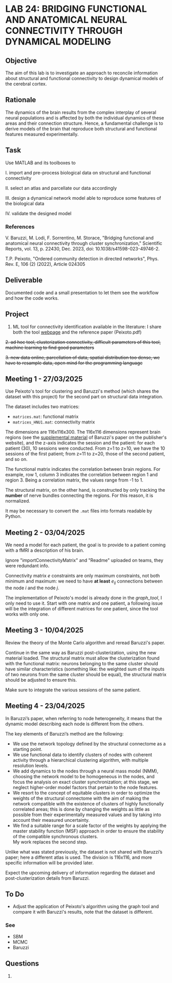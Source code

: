 # LAB 24: BRIDGING FUNCTIONAL AND ANATOMICAL NEURAL CONNECTIVITY THROUGH DYNAMICAL MODELING

## Objective
The aim of this lab is to investigate an approach to reconcile information about structural and functional connectivity to design dynamical models of the cerebral cortex.

## Rationale
The dynamics of the brain results from the complex interplay of several neural populations and is affected by both the individual dynamics of these areas and their connection structure. Hence, a fundamental challenge is to derive models of the brain that reproduce both structural and functional features measured experimentally.

## Task
Use MATLAB and its toolboxes to 

I. import and pre-process biological data on structural and functional connectivity

II. select an atlas and parcellate our data accordingly

III. design a dynamical network model able to reproduce some features of the biological data

IV. validate the designed model

### References
V. Baruzzi, M. Lodi, F. Sorrentino, M. Storace, "Bridging functional and anatomical neural connectivity through cluster synchronization," Scientific Reports, vol. 13, p. 22430, Dec. 2023, doi: 10.1038/s41598-023-49746-2.

T.P. Peixoto, "Ordered community detection in directed networks", Phys. Rev. E, 106 (2) (2022), Article 024305

## Deliverable
Documented code and a small presentation to let them see the workflow and how the code works.

## Project
1. ML tool for connectivity identification available in the literature: I share both the tool [webpage](https://graph-tool.skewed.de) and the reference paper (Peixoto.pdf)

~~2. ad hoc tool, clusterization connectivity, difficult parameters of this tool, machine learning to find good parameters~~

~~3. new data online, parcellation of data, spatial distribution too dense, we have to resample data, open mind for the programming language~~ 

## Meeting 1 - 27/03/2025

Use Peixoto's tool for clustering and Baruzzi's method (which shares the dataset with this project) for the second part on structural data integration.

The dataset includes two matrices:
- `matrices.mat`: functional matrix
- `matrices_HNU1.mat`: connectivity matrix

The dimensions are 116x116x300. The 116x116 dimensions represent brain regions (see the [supplemental material](https://static-content.springer.com/esm/art%3A10.1038%2Fs41598-023-49746-2/MediaObjects/41598_2023_49746_MOESM1_ESM.pdf) of Baruzzi's paper on the publisher's website), and the z-axis indicates the session and the patient: for each patient (30), 10 sessions were conducted. From z=1 to z=10, we have the 10 sessions of the first patient; from z=11 to z=20, those of the second patient, and so on.

The functional matrix indicates the correlation between brain regions. For example, row 1, column 3 indicates the correlation between region 1 and region 3. Being a correlation matrix, the values range from -1 to 1.

The structural matrix, on the other hand, is constructed by only tracking the **number** of nerve bundles connecting the regions. For this reason, it is normalized.

It may be necessary to convert the `.mat` files into formats readable by Python.

## Meeting 2 - 03/04/2025

We need a model for each patient, the goal is to provide to a patient coming with a fMRI a description of his brain.

Ignore "importConnectivityMatrix" and "Readme" uploaded on teams, they were redundant info.

Connectivity matrix _e_ constraints are only maximum constraints, not both minimum and maximum: we need to have __at least__ $e_{ij}$ connections between the node _i_ and the node _j_.

The implementation of Peixoto's model is already done in the _graph\_tool_, I only need to use it. Start with one matrix and one patient, a following issue will be the integration of different matrices for one patient, since the tool works with only one.

## Meeting 3 - 10/04/2025

Review the theory of the Monte Carlo algorithm and reread Baruzzi's paper.

Continue in the same way as Baruzzi post-clusterization, using the new material loaded. The structural matrix must allow the clusterization found with the functional matrix: neurons belonging to the same cluster should have similar characteristics (something like: the weighted sum of the inputs of two neurons from the same cluster should be equal), the structural matrix should be adjusted to ensure this.

Make sure to integrate the various sessions of the same patient.

## Meeting 4 - 23/04/2025

In Baruzzi’s paper, when referring to node heterogeneity, it means that the dynamic model describing each node is different from the others.

The key elements of Baruzzi’s method are the following:
- We use the network topology defined by the structural connectome as a starting point.
- We use functional data to identify clusters of nodes with coherent activity through a hierarchical clustering algorithm, with multiple resolution levels.
- We add dynamics to the nodes through a neural mass model (NMM), choosing the network model to be homogeneous in the nodes, and focus the analysis on exact cluster synchronization; at this stage, we neglect higher-order model factors that pertain to the node features.
- We resort to the concept of equitable clusters in order to optimize the weights of the structural connectome with the aim of making the network compatible with the existence of clusters of highly functionally correlated areas; this is done by changing the weights as little as possible from their experimentally measured values and by taking into account their measured uncertainty.
- We find a suitable range for a scale factor of the weights by applying the master stability function (MSF) approach in order to ensure the stability of the compatible synchronous clusters.\
My work replaces the second step.

Unlike what was stated previously, the dataset is not shared with Baruzzi’s paper; here a different atlas is used. The division is 116x116, and more specific information will be provided later.

Expect the upcoming delivery of information regarding the dataset and post-clusterization details from Baruzzi.

## To Do
- Adjust the application of Peixoto's algorithm using the graph tool and compare it with Baruzzi's results, note that the dataset is different.

### See
- SBM
- MCMC
- Baruzzi


## Questions
1.  
